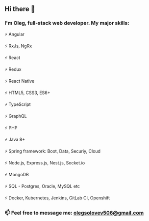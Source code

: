 ## Hi there 👋
### I'm Oleg, full-stack web developer. My major skills:


⚡ Angular

⚡ RxJs, NgRx

⚡ React

⚡ Redux

⚡ React Native

⚡ HTML5, CSS3, ES6+

⚡ TypeScript

⚡ GraphQL

⚡ PHP

⚡ Java 8+

⚡ Spring framework: Boot, Data, Securiy, Cloud

⚡ Node.js, Express.js, Nest.js, Socket.io

⚡ MongoDB

⚡ SQL - Postgres, Oracle, MySQL etc

⚡ Docker, Kubernetes, Jenkins, GitLab CI, Openshift


### 📫 Feel free to message me: olegsolovev506@gmail.com
